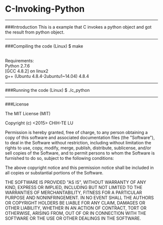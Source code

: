# C-Invoking-Python

-------------------------------------
###Introduction
This is a example that C invokes a python object and got the result from python object.

-------------------------------------
###Compiling the code (Linux)
$ make

<br />Requirements:
<br />Python 2.7.6
<br />[GCC 4.8.2] on linux2
<br />g++ (Ubuntu 4.8.4-2ubuntu1~14.04) 4.8.4

-------------------------------------
###Running the code (Linux)
$ ./c_python

-------------------------------------
###License

The MIT License (MIT)

Copyright (c) <2015> CHIH-TE LU

Permission is hereby granted, free of charge, to any person obtaining a copy of this software and associated documentation files (the "Software"), to deal in the Software without restriction, including without limitation the rights to use, copy, modify, merge, publish, distribute, sublicense, and/or sell copies of the Software, and to permit persons to whom the Software is furnished to do so, subject to the following conditions:

The above copyright notice and this permission notice shall be included in all copies or substantial portions of the Software.

THE SOFTWARE IS PROVIDED "AS IS", WITHOUT WARRANTY OF ANY KIND, EXPRESS OR IMPLIED, INCLUDING BUT NOT LIMITED TO THE WARRANTIES OF MERCHANTABILITY, FITNESS FOR A PARTICULAR PURPOSE AND NONINFRINGEMENT. IN NO EVENT SHALL THE AUTHORS OR COPYRIGHT HOLDERS BE LIABLE FOR ANY CLAIM, DAMAGES OR OTHER LIABILITY, WHETHER IN AN ACTION OF CONTRACT, TORT OR OTHERWISE, ARISING FROM, OUT OF OR IN CONNECTION WITH THE SOFTWARE OR THE USE OR OTHER DEALINGS IN THE SOFTWARE.
